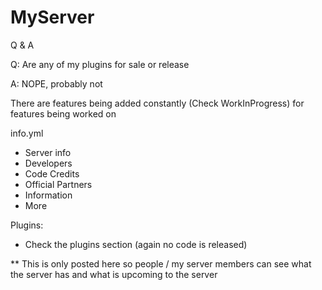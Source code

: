 # MyServer

Q & A

Q: Are any of my plugins for sale or release

A: NOPE, probably not

There are features being added constantly (Check WorkInProgress) for features being worked on

info.yml
- Server info
- Developers
- Code Credits
- Official Partners
- Information
- More

Plugins: 
- Check the plugins section (again no code is released) 

** This is only posted here so people / my server members can see what the server has and what is upcoming to the server